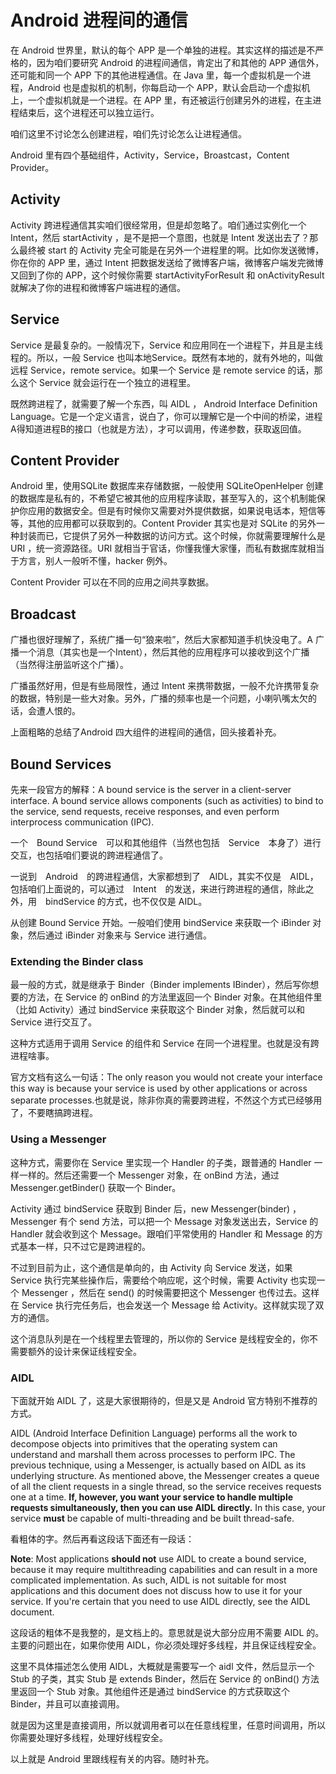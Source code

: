 # Android 进程间的通信

在 Android 世界里，默认的每个 APP 是一个单独的进程。其实这样的描述是不严格的，因为咱们要研究 Android 的进程间通信，肯定出了和其他的 APP 通信外，还可能和同一个 APP 下的其他进程通信。在 Java 里，每一个虚拟机是一个进程，Android 也是虚拟机的机制，你每启动一个 APP，默认会启动一个虚拟机上，一个虚拟机就是一个进程。在 APP 里，有还被运行创建另外的进程，在主进程结束后，这个进程还可以独立运行。

咱们这里不讨论怎么创建进程，咱们先讨论怎么让进程通信。

Android 里有四个基础组件，Activity，Service，Broastcast，Content Provider。

## Activity
Activity 跨进程通信其实咱们很经常用，但是却忽略了。咱们通过实例化一个 Intent，然后 startActivity ，是不是把一个意图，也就是 Intent 发送出去了？那么最终被 start 的 Activity 完全可能是在另外一个进程里的啊。比如你发送微博，你在你的 APP 里，通过 Intent 把数据发送给了微博客户端，微博客户端发完微博又回到了你的 APP，这个时候你需要 startActivityForResult 和 onActivityResult 就解决了你的进程和微博客户端进程的通信。

## Service

Service 是最复杂的。一般情况下，Service 和应用同在一个进程下，并且是主线程的。所以，一般 Service 也叫本地Service。既然有本地的，就有外地的，叫做远程 Service，remote service。如果一个 Service 是 remote service 的话，那么这个 Service 就会运行在一个独立的进程里。

既然跨进程了，就需要了解一个东西，叫 AIDL ， Android Interface Definition Language。它是一个定义语言，说白了，你可以理解它是一个中间的桥梁，进程A得知道进程B的接口（也就是方法），才可以调用，传递参数，获取返回值。

## Content Provider
Android 里，使用SQLite 数据库来存储数据，一般使用 SQLiteOpenHelper 创建的数据库是私有的，不希望它被其他的应用程序读取，甚至写入的，这个机制能保护你应用的数据安全。但是有时候你又需要对外提供数据，如果说电话本，短信等等，其他的应用都可以获取到的。Content Provider 其实也是对 SQLite 的另外一种封装而已，它提供了另外一种数据的访问方式。这个时候，你就需要理解什么是 URI ，统一资源路径。URI 就相当于官话，你懂我懂大家懂，而私有数据库就相当于方言，别人一般听不懂，hacker 例外。

Content Provider 可以在不同的应用之间共享数据。


## Broadcast

广播也很好理解了，系统广播一句“狼来啦”，然后大家都知道手机快没电了。A 广播一个消息（其实也是一个Intent），然后其他的应用程序可以接收到这个广播（当然得注册监听这个广播）。

广播虽然好用，但是有些局限性，通过 Intent 来携带数据，一般不允许携带复杂的数据，特别是一些大对象。另外，广播的频率也是一个问题，小喇叭嘴太欠的话，会遭人恨的。



上面粗略的总结了Android 四大组件的进程间的通信，回头接着补充。

## Bound Services

先来一段官方的解释：A bound service is the server in a client-server interface. A bound service allows components (such as activities) to bind to the service, send requests, receive responses, and even perform interprocess communication (IPC).

一个　Bound Service　可以和其他组件（当然也包括　Service　本身了）进行交互，也包括咱们要说的跨进程通信了。

一说到　Android　的跨进程通信，大家都想到了　AIDL，其实不仅是　AIDL，包括咱们上面说的，可以通过　Intent　的发送，来进行跨进程的通信，除此之外，用　bindService 的方式，也不仅仅是 AIDL。

从创建 Bound Service 开始。一般咱们使用 bindService 来获取一个 iBinder 对象，然后通过 iBinder 对象来与 Service 进行通信。

### Extending the Binder class

最一般的方式，就是继承于 Binder（Binder implements IBinder），然后写你想要的方法，在 Service 的 onBind 的方法里返回一个 Binder 对象。在其他组件里（比如 Activity）通过 bindService 来获取这个 Binder 对象，然后就可以和 Service 进行交互了。

这种方式适用于调用 Service 的组件和 Service 在同一个进程里。也就是没有跨进程啥事。

官方文档有这么一句话：The only reason you would not create your interface this way is because your service is used by other applications or across separate processes.也就是说，除非你真的需要跨进程，不然这个方式已经够用了，不要瞎搞跨进程。

### Using a Messenger

这种方式，需要你在 Service 里实现一个 Handler 的子类，跟普通的 Handler 一样一样的。然后还需要一个 Messenger 对象，在 onBind 方法，通过 Messenger.getBinder() 获取一个 Binder。

Activity 通过 bindService 获取到 Binder 后，new Messenger(binder) ，Messenger 有个 send 方法，可以把一个 Message 对象发送出去，Service 的 Handler 就会收到这个 Message。跟咱们平常使用的 Handler 和 Message 的方式基本一样，只不过它是跨进程的。

不过到目前为止，这个通信是单向的，由 Activity 向 Service 发送，如果 Service 执行完某些操作后，需要给个响应呢，这个时候，需要 Activity 也实现一个 Messenger ，然后在 send() 的时候需要把这个 Messenger 也传过去。这样在 Service 执行完任务后，也会发送一个 Message 给 Activity。这样就实现了双方的通信。

这个消息队列是在一个线程里去管理的，所以你的 Service 是线程安全的，你不需要额外的设计来保证线程安全。

### AIDL 

下面就开始 AIDL 了，这是大家很期待的，但是又是 Android 官方特别不推荐的方式。

AIDL (Android Interface Definition Language) performs all the work to decompose objects into primitives that the operating system can understand and marshall them across processes to perform IPC. The previous technique, using a Messenger, is actually based on AIDL as its underlying structure. As mentioned above, the Messenger creates a queue of all the client requests in a single thread, so the service receives requests one at a time. **If, however, you want your service to handle multiple requests simultaneously, then you can use AIDL directly.** In this case, your service **must** be capable of multi-threading and be built thread-safe.

看粗体的字。然后再看这段话下面还有一段话：

**Note**: Most applications **should not** use AIDL to create a bound service, because it may require multithreading capabilities and can result in a more complicated implementation. As such, AIDL is not suitable for most applications and this document does not discuss how to use it for your service. If you're certain that you need to use AIDL directly, see the AIDL document.

这段话的粗体不是我整的，是文档上的。意思就是说大部分应用不需要 AIDL 的。主要的问题出在，如果你使用 AIDL，你必须处理好多线程，并且保证线程安全。

这里不具体描述怎么使用 AIDL，大概就是需要写一个 aidl 文件，然后显示一个 Stub 的子类，其实 Stub 是 extends Binder，然后在 Service 的 onBind() 方法里返回一个 Stub 对象。其他组件还是通过 bindService 的方式获取这个 Binder，并且可以直接调用。

就是因为这里是直接调用，所以就调用者可以在任意线程里，任意时间调用，所以你需要处理好多线程，处理好线程安全。

以上就是 Android 里跟线程有关的内容。随时补充。